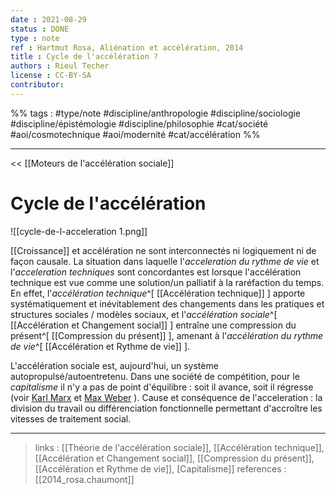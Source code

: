 ```yaml
---
date : 2021-08-29
status : DONE
type : note
ref : Hartmut Rosa, Aliénation et accélération, 2014
title : Cycle de l'accélération ?
authors : Rieul Techer
license : CC-BY-SA
contributor:
---
```


%% tags : #type/note #discipline/anthropologie #discipline/sociologie #discipline/épistémologie #discipline/philosophie #cat/société #aoi/cosmotechnique #aoi/modernité #cat/accélération %% 

---

<< [[Moteurs de l'accélération sociale]]

Cycle de l'accélération
===
![[cycle-de-l-acceleration 1.png]]

[[Croissance]] et accélération ne sont interconnectés ni logiquement ni de façon causale. La situation dans laquelle l'*acceleration du rythme de vie* et l'*acceleration techniques* sont concordantes est lorsque l'accélération technique est vue comme une solution/un palliatif à la raréfaction du temps. 
En effet, l'*accélération technique*^[ [[Accélération technique]] ] apporte systématiquement et inévitablement des changements dans les pratiques et structures sociales / modèles sociaux, et l'*accélération sociale*^[ [[Accélération et Changement social]] ] entraîne une compression du présent^[ [[Compression du présent]] ], amenant à l'*accélération du rythme de vie*^[ [[Accélération et Rythme de vie]] ]. 

L'accélération sociale est, aujourd'hui, un système autopropulsé/autoentretenu. Dans une société de compétition, pour le *capitalisme* il n'y a pas de point d'équilibre : soit il avance, soit il régresse (voir [Karl Marx](https://fr.wikipedia.org/wiki/Karl_Marx) et [Max Weber](https://fr.wikipedia.org/wiki/Max_Weber) ). Cause et conséquence de l'acceleration : la division du travail ou différenciation fonctionnelle permettant d'accroître les vitesses de traitement social. 


---
> links : [[Théorie de l'accélération sociale]], [[Accélération technique]], [[Accélération et Changement social]], [[Compression du présent]], [[Accélération et Rythme de vie]], [Capitalisme]]
> references : [[2014_rosa.chaumont]]